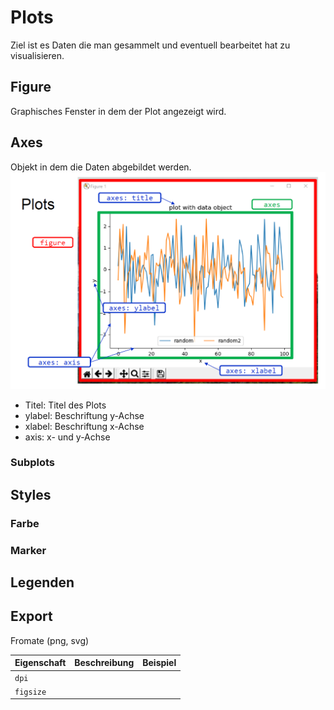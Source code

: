 # Plots
Ziel ist es Daten die man gesammelt und eventuell bearbeitet hat zu visualisieren.
## Figure
Graphisches Fenster in dem der Plot angezeigt wird.
## Axes

Objekt in dem die Daten abgebildet werden. 
![alt text](images/plots_overview.png)
- Titel: Titel des Plots
- ylabel: Beschriftung y-Achse
- xlabel: Beschriftung x-Achse
- axis: x- und y-Achse
### Subplots

## Styles

### Farbe

### Marker

## Legenden

## Export

Fromate (png, svg)

| Eigenschaft | Beschreibung | Beispiel |
|:------------|:-------------|:---------|
| `dpi`       |              |          |
| `figsize`   |              |          |
